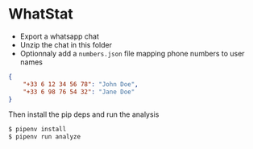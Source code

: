 WhatStat
========

- Export a whatsapp chat
- Unzip the chat in this folder
- Optionnaly add a `numbers.json` file mapping phone numbers to user names

```json
{
    "+33 6 12 34 56 78": "John Doe",
    "+33 6 98 76 54 32": "Jane Doe"
}
```

Then install the pip deps and run the analysis

```bash
$ pipenv install
$ pipenv run analyze
```
